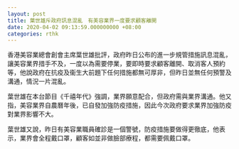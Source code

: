 ```yaml
---
layout: post
title: 葉世雄斥政府訊息混亂　有美容業界一度要求顧客離開
date: 2020-04-02 09:13:59.000000000 +08:00
categories: rthk
---
```


香港美容業總會創會主席葉世雄批評，政府昨日公布的進一步規管措施訊息混亂，讓美容業界措手不及，一度以為需要停業，要即時要求顧客離開、取消客人預約等，他說政府在抗疫及衞生大前題下任何措施都無可厚非，但昨日並無任何預警及溝通，情況一片混亂。

葉世雄在本台節目《千禧年代》強調，業界願意配合，但政府需與業界溝通。他又指，美容業界自農曆年後，已自發加強防疫措施，因此今次政府要求業界加強防疫對業界影響不大。

葉世雄又說，昨日有美容業職員確診是一個警號，防疫措施要做得更徹底，他表示，業界會全程戴口罩，顧客如並非做臉部療程，都需要佩戴口罩。
